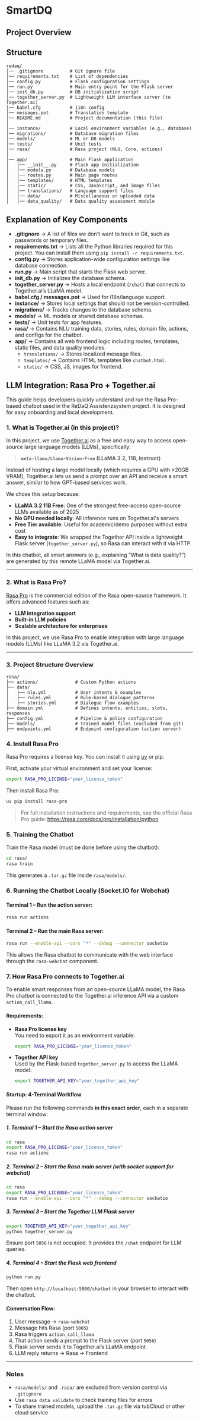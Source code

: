 # SmartDQ

## Project Overview 


## Structure
```
redaq/
│── .gitignore          # Git ignore file
│── requirements.txt    # List of dependencies
│── config.py           # Flask configuration settings
│── run.py              # Main entry point for the Flask server
│── init_db.py          # DB initialization script
│── together_server.py  # Lightweight LLM interface server (to Together.ai)
│── babel.cfg           # i18n config
│── messages.pot        # Translation template
│── README.md           # Project documentation (this file)
│
│── instance/           # Local environment variables (e.g., database)
│── migrations/         # Database migration files
│── models/             # ML or DB models
│── tests/              # Unit tests
│── rasa/               # Rasa project (NLU, Core, actions)
│
│── app/                # Main Flask application
│   │── __init__.py     # Flask app initialization
│   │── models.py       # Database models
│   │── routes.py       # Main page routes
│   │── templates/      # HTML templates
│   │── static/         # CSS, JavaScript, and image files
│   │── translations/   # Language support files
│   │── data/           # Miscellaneous or uploaded data
│   │── data_quality/   # Data quality assessment module
```

## Explanation of Key Components

- **.gitignore** → A list of files we don't want to track in Git, such as passwords or temporary files.
- **requirements.txt** → Lists all the Python libraries required for this project. You can install them using `pip install -r requirements.txt`.
- **config.py** → Stores application-wide configuration settings like database connection.
- **run.py** → Main script that starts the Flask web server.
- **init_db.py** → Initializes the database schema.
- **together_server.py** → Hosts a local endpoint (`/chat`) that connects to Together.ai’s LLaMA model.
- **babel.cfg / messages.pot** → Used for i18n/language support.
- **instance/** → Stores local settings that should not be version-controlled.
- **migrations/** → Tracks changes to the database schema.
- **models/** → ML models or shared database schemas.
- **tests/** → Unit tests for app features.
- **rasa/** → Contains NLU training data, stories, rules, domain file, actions, and configs for the chatbot.
- **app/** → Contains all web frontend logic including routes, templates, static files, and data quality modules.
  - `translations/` → Stores localized message files.
  - `templates/` → Contains HTML templates like `chatbot.html`.
  - `static/` → CSS, JS, images for frontend.


## LLM Integration: Rasa Pro + Together.ai

This guide helps developers quickly understand and run the Rasa Pro-based chatbot used in the ReDaQ Assistenzsystem project. It is designed for easy onboarding and local development.

### 1. What is Together.ai (in this project)?

In this project, we use [Together.ai](https://together.ai) as a free and easy way to access open-source large language models (LLMs), specifically:

> **`meta-llama/Llama-Vision-Free` (LLaMA 3.2, 11B, Instruct)**

Instead of hosting a large model locally (which requires a GPU with >20GB VRAM), Together.ai lets us send a prompt over an API and receive a smart answer, similar to how GPT-based services work.

We chose this setup because:

- **LLaMA 3.2 11B Free**: One of the strongest free-access open-source LLMs available as of 2025
- **No GPU needed locally**: All inference runs on Together.ai's servers
- **Free Tier available**: Useful for academic/demo purposes without extra cost
- **Easy to integrate**: We wrapped the Together API inside a lightweight Flask server (`together_server.py`), so Rasa can interact with it via HTTP.

In this chatbot, all smart answers (e.g., explaining “What is data quality?”) are generated by this remote LLaMA model via Together.ai.

---

### 2. What is Rasa Pro?

[Rasa Pro](https://rasa.com/product/rasa-pro/) is the commercial edition of the Rasa open-source framework. It offers advanced features such as:

- **LLM integration support**
- **Built-in LLM policies**
- **Scalable architecture for enterprises**

In this project, we use Rasa Pro to enable integration with large language models (LLMs) like LLaMA 3.2 via Together.ai.

---

### 3. Project Structure Overview

```
rasa/
├── actions/              # Custom Python actions
├── data/
│   ├── nlu.yml           # User intents & examples
│   ├── rules.yml         # Rule-based dialogue patterns
│   ├── stories.yml       # Dialogue flow examples
├── domain.yml            # Defines intents, entities, slots, responses
├── config.yml            # Pipeline & policy configuration
├── models/               # Trained model files (excluded from git)
├── endpoints.yml         # Endpoint configuration (action server)
```

### 4. Install Rasa Pro

Rasa Pro requires a license key. You can install it using [uv](https://github.com/astral-sh/uv) or pip.

First, activate your virtual environment and set your license:

```bash
export RASA_PRO_LICENSE="your_license_token"
```

Then install Rasa Pro:

```bash
uv pip install rasa-pro
```

> For full installation instructions and requirements, see the official Rasa Pro guide: https://rasa.com/docs/pro/installation/python

### 5. Training the Chatbot

Train the Rasa model (must be done before using the chatbot):

```bash
cd rasa/
rasa train
```

This generates a `.tar.gz` file inside `rasa/models/`.

### 6. Running the Chatbot Locally (Socket.IO for Webchat)

#### Terminal 1 – Run the action server:
```bash
rasa run actions
```

#### Terminal 2 – Run the main Rasa server:
```bash
rasa run --enable-api --cors "*" --debug --connector socketio
```

This allows the Rasa chatbot to communicate with the web interface through the `rasa-webchat` component.


### 7. How Rasa Pro connects to Together.ai

To enable smart responses from an open-source LLaMA model, the Rasa Pro chatbot is connected to the Together.ai inference API via a custom `action_call_llama`.

#### Requirements:

- **Rasa Pro license key**  
  You need to export it as an environment variable:

  ```bash
  export RASA_PRO_LICENSE="your_license_token"
  ```

- **Together API key**  
  Used by the Flask-based `together_server.py` to access the LLaMA model:

  ```bash
  export TOGETHER_API_KEY="your_together_api_key"
  ```

#### Startup: 4-Terminal Workflow

Please run the following commands **in this exact order**, each in a separate terminal window:

##### 1. Terminal 1 – Start the Rasa **action server**

```bash
cd rasa
export RASA_PRO_LICENSE="your_license_token"
rasa run actions
```

##### 2. Terminal 2 – Start the Rasa **main server** (with socket support for webchat)

```bash
cd rasa
export RASA_PRO_LICENSE="your_license_token"
rasa run --enable-api --cors "*" --debug --connector socketio
```

##### 3. Terminal 3 – Start the Together **LLM Flask server**

```bash
export TOGETHER_API_KEY="your_together_api_key"
python together_server.py
```

Ensure port `5056` is not occupied. It provides the `/chat` endpoint for LLM queries.

##### 4. Terminal 4 – Start the **Flask web frontend**

```bash
python run.py
```

Then open `http://localhost:5000/chatbot` in your browser to interact with the chatbot.

#### Conversation Flow:

1. User message → `rasa-webchat`
2. Message hits Rasa (port `5005`)
3. Rasa triggers `action_call_llama`
4. That action sends a prompt to the Flask server (port `5056`)
5. Flask server sends it to Together.ai’s LLaMA endpoint
6. LLM reply returns → Rasa → Frontend

---

### Notes

- `rasa/models/` and `.rasa/` are excluded from version control via `.gitignore`
- Use `rasa data validate` to check training files for errors
- To share trained models, upload the `.tar.gz` file via tubCloud or other cloud service


